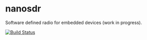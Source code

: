 nanosdr
=======

Software defined radio for embedded devices (work in progress).

[![Build Status](https://travis-ci.org/csete/nanosdr.svg?branch=master)](https://travis-ci.org/csete/nanosdr)
